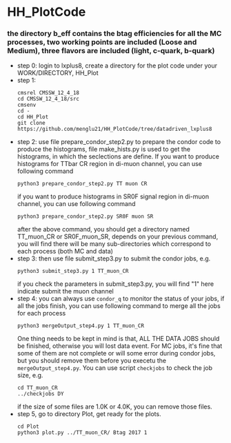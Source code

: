 # HH_PlotCode
### the directory b_eff contains the btag efficiencies for all the MC processes, two working points are included (Loose and Medium), three flavors are included (light, c-quark, b-quark)
* step 0: login to lxplus8, create a directory for the plot code under your WORK/DIRECTORY, HH_Plot
* step 1:
  ```
  cmsrel CMSSW_12_4_18
  cd CMSSW_12_4_18/src
  cmsenv
  cd -
  cd HH_Plot
  git clone https://github.com/menglu21/HH_PlotCode/tree/datadriven_lxplus8
  ```
* step 2: use file prepare_condor_step2.py to prepare the condor code to produce the histograms, file make_hists.py is used to get the histograms, in which the seclections are define. If you want to produce histograms for TTbar CR region in di-muon channel, you can use following command
  ```
  python3 prepare_condor_step2.py TT muon CR
  ```
  if you want to produce histograms in SR0F signal region in di-muon channel, you can use following command
  ```
  python3 prepare_condor_step2.py SR0F muon SR
  ```
  after the above command, you should get a directory named TT_muon_CR or SR0F_muon_SR, depends on your previous command, you will find there will be many sub-directories which correspond to each process (both MC and data)
* step 3: then use file submit_step3.py to submit the condor jobs, e.g.
  ```
  python3 submit_step3.py 1 TT_muon_CR
  ```
  if you check the parameters in submit_step3.py, you will find "1" here indicate submit the muon channel
* step 4: you can always use ```condor_q``` to monitor the status of your jobs, if all the jobs finish, you can use following command to merge all the jobs for each process
  ```
  python3 mergeOutput_step4.py 1 TT_muon_CR
  ```
  One thing needs to be kept in mind is that, ALL THE DATA JOBS should be finished, otherwise you will lost data event. For MC jobs, it's fine that some of them are not complete or will some error during condor jobs, but you should remove them before you execetu the ```mergeOutput_step4.py```. You can use script ```checkjobs``` to check the job size, e.g.
  ```
  cd TT_muon_CR
  ../checkjobs DY
  ```
  if the size of some files are 1.0K or 4.0K, you can remove those files.
* step 5, go to directory Plot, get ready for the plots. 
  ```
  cd Plot
  python3 plot.py ../TT_muon_CR/ Btag 2017 1
  ```
